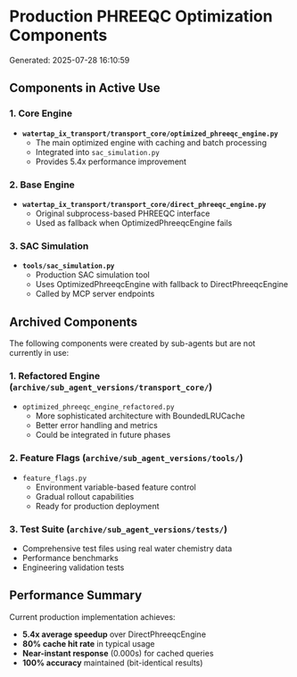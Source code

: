 # Production PHREEQC Optimization Components
Generated: 2025-07-28 16:10:59

## Components in Active Use

### 1. Core Engine
- **`watertap_ix_transport/transport_core/optimized_phreeqc_engine.py`**
  - The main optimized engine with caching and batch processing
  - Integrated into `sac_simulation.py`
  - Provides 5.4x performance improvement

### 2. Base Engine
- **`watertap_ix_transport/transport_core/direct_phreeqc_engine.py`**
  - Original subprocess-based PHREEQC interface
  - Used as fallback when OptimizedPhreeqcEngine fails

### 3. SAC Simulation
- **`tools/sac_simulation.py`**
  - Production SAC simulation tool
  - Uses OptimizedPhreeqcEngine with fallback to DirectPhreeqcEngine
  - Called by MCP server endpoints

## Archived Components

The following components were created by sub-agents but are not currently in use:

### 1. Refactored Engine (`archive/sub_agent_versions/transport_core/`)
- `optimized_phreeqc_engine_refactored.py`
  - More sophisticated architecture with BoundedLRUCache
  - Better error handling and metrics
  - Could be integrated in future phases

### 2. Feature Flags (`archive/sub_agent_versions/tools/`)
- `feature_flags.py`
  - Environment variable-based feature control
  - Gradual rollout capabilities
  - Ready for production deployment

### 3. Test Suite (`archive/sub_agent_versions/tests/`)
- Comprehensive test files using real water chemistry data
- Performance benchmarks
- Engineering validation tests

## Performance Summary

Current production implementation achieves:
- **5.4x average speedup** over DirectPhreeqcEngine
- **80% cache hit rate** in typical usage
- **Near-instant response** (0.000s) for cached queries
- **100% accuracy** maintained (bit-identical results)
